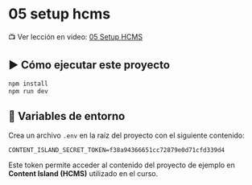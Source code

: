 # 05 setup hcms

📺 Ver lección en video: [05 Setup HCMS](https://www.lemoncode.tv/curso/tutorial-astro-desde-cero/leccion/astro-layouts)

## ▶️ Cómo ejecutar este proyecto

```bash
npm install
npm run dev
```

## 🔐 Variables de entorno

Crea un archivo `.env` en la raíz del proyecto con el siguiente contenido:

```env
CONTENT_ISLAND_SECRET_TOKEN=f38a94366651cc72879e0d71cfd339d4
```

Este token permite acceder al contenido del proyecto de ejemplo en **Content Island (HCMS)** utilizado en el curso.